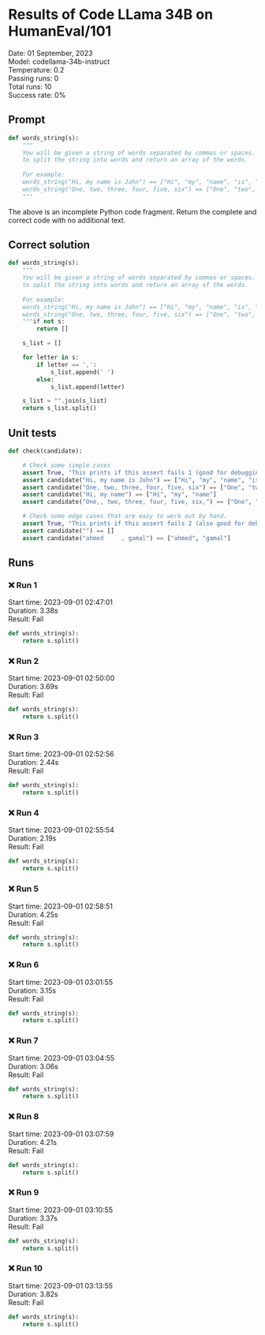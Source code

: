 # Results of Code LLama 34B on HumanEval/101
Date: 01 September, 2023<br />
Model: codellama-34b-instruct<br />
Temperature: 0.2<br />
Passing runs: 0<br />
Total runs: 10<br />
Success rate: 0%
## Prompt
```python
def words_string(s):
    """
    You will be given a string of words separated by commas or spaces. Your task is
    to split the string into words and return an array of the words.
    
    For example:
    words_string("Hi, my name is John") == ["Hi", "my", "name", "is", "John"]
    words_string("One, two, three, four, five, six") == ["One", "two", "three", "four", "five", "six"]
    """
```
The above is an incomplete Python code fragment. Return the complete and correct code with no additional text.
## Correct solution
```python
def words_string(s):
    """
    You will be given a string of words separated by commas or spaces. Your task is
    to split the string into words and return an array of the words.
    
    For example:
    words_string("Hi, my name is John") == ["Hi", "my", "name", "is", "John"]
    words_string("One, two, three, four, five, six") == ["One", "two", "three", "four", "five", "six"]
    """if not s:
        return []

    s_list = []

    for letter in s:
        if letter == ',':
            s_list.append(' ')
        else:
            s_list.append(letter)

    s_list = "".join(s_list)
    return s_list.split()
```
## Unit tests
```python
def check(candidate):

    # Check some simple cases
    assert True, "This prints if this assert fails 1 (good for debugging!)"
    assert candidate("Hi, my name is John") == ["Hi", "my", "name", "is", "John"]
    assert candidate("One, two, three, four, five, six") == ["One", "two", "three", "four", "five", "six"]
    assert candidate("Hi, my name") == ["Hi", "my", "name"]
    assert candidate("One,, two, three, four, five, six,") == ["One", "two", "three", "four", "five", "six"]

    # Check some edge cases that are easy to work out by hand.
    assert True, "This prints if this assert fails 2 (also good for debugging!)"
    assert candidate("") == []
    assert candidate("ahmed     , gamal") == ["ahmed", "gamal"]
```
## Runs
### ❌ Run 1
Start time: 2023-09-01 02:47:01<br />
Duration: 3.38s<br />
Result: Fail
```python
def words_string(s):
    return s.split()
```
### ❌ Run 2
Start time: 2023-09-01 02:50:00<br />
Duration: 3.69s<br />
Result: Fail
```python
def words_string(s):
    return s.split()
```
### ❌ Run 3
Start time: 2023-09-01 02:52:56<br />
Duration: 2.44s<br />
Result: Fail
```python
def words_string(s):
    return s.split()
```
### ❌ Run 4
Start time: 2023-09-01 02:55:54<br />
Duration: 2.19s<br />
Result: Fail
```python
def words_string(s):
    return s.split()
```
### ❌ Run 5
Start time: 2023-09-01 02:58:51<br />
Duration: 4.25s<br />
Result: Fail
```python
def words_string(s):
    return s.split()
```
### ❌ Run 6
Start time: 2023-09-01 03:01:55<br />
Duration: 3.15s<br />
Result: Fail
```python
def words_string(s):
    return s.split()
```
### ❌ Run 7
Start time: 2023-09-01 03:04:55<br />
Duration: 3.06s<br />
Result: Fail
```python
def words_string(s):
    return s.split()
```
### ❌ Run 8
Start time: 2023-09-01 03:07:59<br />
Duration: 4.21s<br />
Result: Fail
```python
def words_string(s):
    return s.split()
```
### ❌ Run 9
Start time: 2023-09-01 03:10:55<br />
Duration: 3.37s<br />
Result: Fail
```python
def words_string(s):
    return s.split()
```
### ❌ Run 10
Start time: 2023-09-01 03:13:55<br />
Duration: 3.82s<br />
Result: Fail
```python
def words_string(s):
    return s.split()
```
